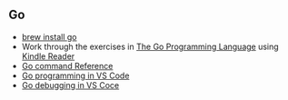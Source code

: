 ## Go
- [brew install go](http://brewformulas.org/Go)
- Work through the exercises in [The Go Programming Language](https://www.amazon.com/Programming-Language-Addison-Wesley-Professional-Computing-ebook/dp/B0184N7WWS/ref=mt_kindle?_encoding=UTF8&me=) using [Kindle Reader](https://read.amazon.com/)
- [Go command Reference](https://golang.org/cmd/go/)
- [Go programming in VS Code](https://code.visualstudio.com/docs/languages/go)
- [Go debugging in VS Coce](https://github.com/Microsoft/vscode-go/wiki/Debugging-Go-code-using-VS-Code)
